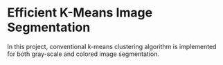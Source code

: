 # Efficient K-Means Image Segmentation

In this project, conventional k-means clustering algorithm is implemented for both gray-scale and colored image segmentation.